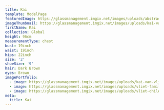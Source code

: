 ```yaml
---
title: Kai
template: ModelPage
featuredImage: https://glassmanagement.imgix.net/images/uploads/abstract-analog-art-390089.jpg
imageThumbnail: https://glassmanagement.imgix.net/images/uploads/kai-van-vliet-3.jpg
firstName: Kai
collection: Global
height: 96cm
measurementType: chest
bust: 19inch
waist: 19inch
hips: 22inch
size: '2'
shoeSize: '9'
hair: Dark Brown
eyes: Brown
imagePortfolio:
  - image: https://glassmanagement.imgix.net/images/uploads/kai-van-vliet-3.jpg
  - image: https://glassmanagement.imgix.net/images/uploads/vliet-family.jpg
  - image: https://glassmanagement.imgix.net/images/uploads/vliet-children.jpg
meta:
  title: Kai
---
```


